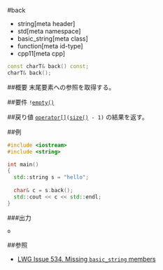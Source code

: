 #back
* string[meta header]
* std[meta namespace]
* basic_string[meta class]
* function[meta id-type]
* cpp11[meta cpp]

```cpp
const charT& back() const;
charT& back();
```

##概要
末尾要素への参照を取得する。


##要件
`!`[`empty()`](./empty.md)


##戻り値
[`operator[]`](./op_at.md)`(`[`size()`](./size.md)` - 1)` の結果を返す。


##例
```cpp
#include <iostream>
#include <string>

int main()
{
  std::string s = "hello";
  
  char& c = s.back();
  std::cout << c << std::endl;
}
```

###出力
```
o
```

##参照
- [LWG Issue 534. Missing `basic_string` members](http://www.open-std.org/jtc1/sc22/wg21/docs/lwg-defects.html#534)

